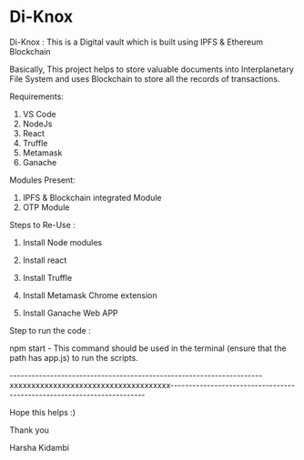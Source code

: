 # Di-Knox

Di-Knox : This is a Digital vault which is built using IPFS & Ethereum Blockchain

Basically, This project helps to store valuable documents into Interplanetary File System and uses Blockchain to store all the records of transactions.

Requirements:

1. VS Code
2. NodeJs
3. React
4. Truffle
5. Metamask
6. Ganache

Modules Present:

1. IPFS & Blockchain integrated Module
2. OTP Module

Steps to Re-Use :

1. Install Node modules

2. Install react   

3. Install Truffle

4. Install Metamask Chrome extension 

5. Install Ganache Web APP 


Step to run the code :

npm start - This command should be used in the terminal (ensure that the path has app.js) to run the scripts.


---------------------------------------------------------------------xxxxxxxxxxxxxxxxxxxxxxxxxxxxxxxxxxxxx-----------------------------------------------------------------------

Hope this helps :) 

Thank you

Harsha Kidambi 

